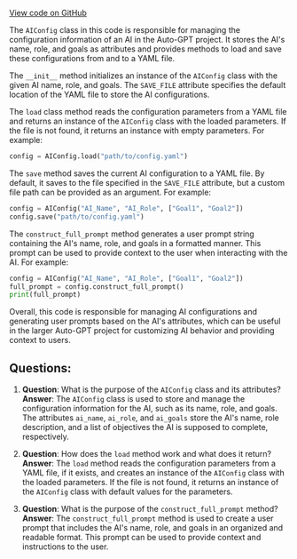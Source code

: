 [View code on GitHub](https://github.com/Significant-Gravitas/Auto-GPT/autogpt/ai_config.py)

The `AIConfig` class in this code is responsible for managing the configuration information of an AI in the Auto-GPT project. It stores the AI's name, role, and goals as attributes and provides methods to load and save these configurations from and to a YAML file.

The `__init__` method initializes an instance of the `AIConfig` class with the given AI name, role, and goals. The `SAVE_FILE` attribute specifies the default location of the YAML file to store the AI configurations.

The `load` class method reads the configuration parameters from a YAML file and returns an instance of the `AIConfig` class with the loaded parameters. If the file is not found, it returns an instance with empty parameters. For example:

```python
config = AIConfig.load("path/to/config.yaml")
```

The `save` method saves the current AI configuration to a YAML file. By default, it saves to the file specified in the `SAVE_FILE` attribute, but a custom file path can be provided as an argument. For example:

```python
config = AIConfig("AI_Name", "AI_Role", ["Goal1", "Goal2"])
config.save("path/to/config.yaml")
```

The `construct_full_prompt` method generates a user prompt string containing the AI's name, role, and goals in a formatted manner. This prompt can be used to provide context to the user when interacting with the AI. For example:

```python
config = AIConfig("AI_Name", "AI_Role", ["Goal1", "Goal2"])
full_prompt = config.construct_full_prompt()
print(full_prompt)
```

Overall, this code is responsible for managing AI configurations and generating user prompts based on the AI's attributes, which can be useful in the larger Auto-GPT project for customizing AI behavior and providing context to users.
## Questions: 
 1. **Question**: What is the purpose of the `AIConfig` class and its attributes?
   **Answer**: The `AIConfig` class is used to store and manage the configuration information for the AI, such as its name, role, and goals. The attributes `ai_name`, `ai_role`, and `ai_goals` store the AI's name, role description, and a list of objectives the AI is supposed to complete, respectively.

2. **Question**: How does the `load` method work and what does it return?
   **Answer**: The `load` method reads the configuration parameters from a YAML file, if it exists, and creates an instance of the `AIConfig` class with the loaded parameters. If the file is not found, it returns an instance of the `AIConfig` class with default values for the parameters.

3. **Question**: What is the purpose of the `construct_full_prompt` method?
   **Answer**: The `construct_full_prompt` method is used to create a user prompt that includes the AI's name, role, and goals in an organized and readable format. This prompt can be used to provide context and instructions to the user.